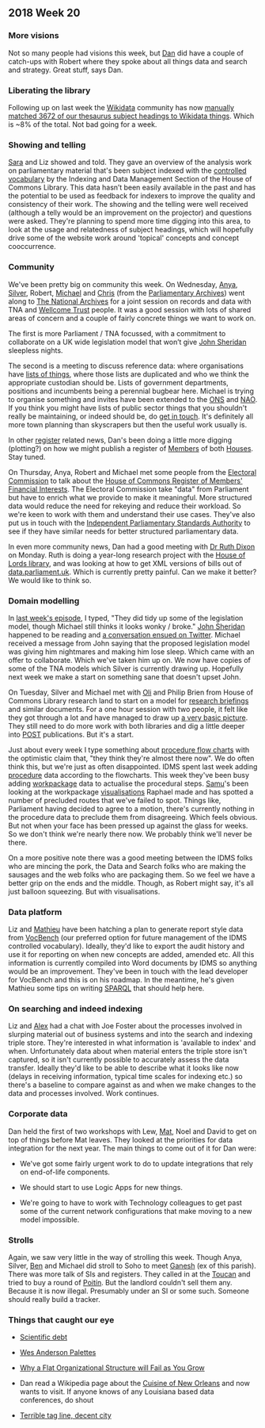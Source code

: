 ## 2018 Week 20

### More visions

Not so many people had visions this week, but [Dan](https://twitter.com/dasbarrett) did have a couple of catch-ups with Robert where they spoke about all things data and search and strategy. Great stuff, says Dan. 

### Liberating the library

Following up on last week the [Wikidata](https://www.wikidata.org/wiki/Wikidata:Main_Page) community has now [manually matched 3672 of our thesaurus subject headings to Wikidata things](https://tools.wmflabs.org/mix-n-match/?#/catalog/1229). Which is ~8% of the total. Not bad going for a week.

### Showing and telling

[Sara](https://twitter.com/sarafreis) and Liz showed and told. They gave an overview of the analysis work on parliamentary material that's been subject indexed with the [controlled vocabulary](http://www.data.parliament.uk/dataset/thesauri) by the Indexing and Data Management Section of the House of Commons Library. This data hasn’t been easily available in the past and has the potential to be used as feedback for indexers to improve the quality and consistency of their work. The showing and the telling were well received (although a telly would be an improvement on the projector) and questions were asked. They're planning to spend more time digging into this area, to look at the usage and relatedness of subject headings, which will hopefully drive some of the website work around 'topical' concepts and concept cooccurrence.

### Community

We've been pretty big on community this week. On Wednesday, [Anya](https://twitter.com/bitten_), [Silver](https://twitter.com/silveroliver), Robert, [Michael](https://twitter.com/fantasticlife) and [Chris](https://twitter.com/c_fryer) (from the [Parliamentary Archives](https://www.parliament.uk/archives)) went along to [The National Archives](http://www.nationalarchives.gov.uk/) for a joint session on records and data with TNA and [Wellcome Trust](https://wellcome.ac.uk/) people. It was a good session with lots of shared areas of concern and a couple of fairly concrete things we want to work on.

The first is more Parliament / TNA focussed, with a commitment to collaborate on a UK wide legislation model that won’t give [John Sheridan](https://twitter.com/johnlsheridan) sleepless nights.

The second is a meeting to discuss reference data: where organisations have [lists of things](https://github.com/ukparliament/ontologies/blob/master/list-of-lists.csv), where those lists are duplicated and who we think the appropriate custodian should be. Lists of government departments, positions and incumbents being a perennial bugbear here. Michael is trying to organise something and invites have been extended to the [ONS](https://www.ons.gov.uk/) and [NAO](https://www.nao.org.uk/). If you think you might have lists of public sector things that you shouldn't really be maintaining, or indeed should be, do [get in touch](mailto:smethurstm@parliament.uk). It's definitely all more town planning than skyscrapers but then the useful work usually is.

In other [register](https://www.registers.service.gov.uk/) related news, Dan's been doing a little more digging (plotting?) on how we might publish a register of [Members](http://beta.parliament.uk/people/members) of both [Houses](https://beta.parliament.uk/houses). Stay tuned.

On Thursday, Anya, Robert and Michael met some people from the [Electoral Commission](https://www.electoralcommission.org.uk/) to talk about the [House of Commons Register of Members' Financial Interests](https://www.parliament.uk/mps-lords-and-offices/standards-and-financial-interests/parliamentary-commissioner-for-standards/registers-of-interests/register-of-members-financial-interests/). The Electoral Commission take "data" from Parliament but have to enrich what we provide to make it meaningful. More structured data would reduce the need for rekeying and reduce their workload. So we're keen to work with them and understand their use cases. They've also put us in touch with the [Independent Parliamentary Standards Authority](http://www.theipsa.org.uk/) to see if they have similar needs for better structured parliamentary data.

In even more community news, Dan had a good meeting with [Dr Ruth Dixon](https://twitter.com/ruth_dixon) on Monday. Ruth is doing a year-long research project with the [House of Lords library](https://www.parliament.uk/business/lords/work-of-the-house-of-lords/lords-library/), and was looking at how to get XML versions of bills out of [data.parliament.uk](http://www.data.parliament.uk/). Which is currently pretty painful. Can we make it better? We would like to think so.

### Domain modelling

In [last week's episode](https://ukparliament.github.io/weeknotes.data-search/2018/19/), I typed, "They did tidy up some of the legislation model, though Michael still thinks it looks wonky / broke." [John Sheridan](https://twitter.com/johnlsheridan) happened to be reading and [a conversation ensued on Twitter](https://twitter.com/johnlsheridan/status/995231601301884930). Michael received a message from John saying that the proposed legislation model was giving him nightmares and making him lose sleep. Which came with an offer to collaborate. Which we've taken him up on. We now have copies of some of the TNA models which Silver is currently drawing up. Hopefully next week we make a start on something sane that doesn't upset John.

On Tuesday, Silver and Michael met with [Oli](https://twitter.com/olihawkins) and Philip Brien from House of Commons Library research land to start on a model for [research briefings](https://researchbriefings.parliament.uk/) and similar documents. For a one hour session with two people, it felt like they got through a lot and have managed to draw up [a very basic picture](https://github.com/ukparliament/ontologies/blob/master/document/document.png). They still need to do more work with both libraries and dig a little deeper into [POST](https://www.parliament.uk/post) publications. But it's a start.

Just about every week I type something about [procedure flow charts](https://ukparliament.github.io/ontologies/procedure/procedure-ontology.html#examples) with the optimistic claim that, "they think they're almost there now". We do often think this, but we're just as often disappointed. IDMS spent last week adding [procedure](https://ukparliament.github.io/ontologies/procedure/procedure-ontology.html#d4e238) data according to the flowcharts. This week they've been busy adding [workpackage](https://ukparliament.github.io/ontologies/procedure/procedure-ontology.html#d4e284) data to actualise the procedural steps. [Samu](https://twitter.com/langsamu)'s been looking at the workpackage [visualisations](https://procedures.azurewebsites.net/WorkPackages/72/graph) Raphael made and has spotted a number of precluded routes that we've failed to spot. Things like, Parliament having decided to agree to a motion, there's currently nothing in the procedure data to preclude them from disagreeing. Which feels obvious. But not when your face has been pressed up against the glass for weeks. So we don't think we're nearly there now. We probably think we'll never be there.

On a more positive note there was a good meeting between the IDMS folks who are mincing the pork, the Data and Search folks who are making the sausages and the web folks who are packaging them. So we feel we have a better grip on the ends and the middle. Though, as Robert might say, it's all just balloon squeezing. But with visualisations.

### Data platform

Liz and [Mathieu](https://twitter.com/cognithive) have been hatching a plan to generate report style data from [VocBench](http://vocbench.uniroma2.it/) (our preferred option for future management of the IDMS controlled vocabulary). Ideally, they'd like to export the audit history and use it for reporting on when new concepts are added, amended etc. All this information is currently compiled into Word documents by IDMS so anything would be an improvement. They've been in touch with the lead developer for VocBench and this is on his roadmap. In the meantime, he's given Mathieu some tips on writing [SPARQL](https://en.wikipedia.org/wiki/SPARQL) that should help here.


### On searching and indeed indexing

Liz and [Alex](https://twitter.com/alexedwardh) had a chat with Joe Foster about the processes involved in slurping material out of business systems and into the search and indexing triple store. They're interested in what information is 'available to index' and when. Unfortunately data about when material enters the triple store isn't captured, so it isn't currently possible to accurately assess the data transfer. Ideally they'd like to be able to describe what it looks like now (delays in receiving information, typical time scales for indexing etc.) so there's a baseline to compare against as and when we make changes to the data and processes involved. Work continues.

### Corporate data

Dan held the first of two workshops with Lew, [Mat](https://twitter.com/matiasgermanico), Noel and David to get on top of things before Mat leaves. They looked at the priorities for data integration for the next year. The main things to come out of it for Dan were:

* We've got some fairly urgent work to do to update integrations that rely on end-of-life components.

* We should start to use Logic Apps for new things.

* We're going to have to work with Technology colleagues to get past some of the current network configurations that make moving to a new model impossible.

### Strolls

Again, we saw very little in the way of strolling this week. Though Anya, Silver, [Ben](https://twitter.com/benwoodhams) and Michael did stroll to Soho to meet [Ganesh](http://twitter.com/gansenthi) (ex of this parish). There was more talk of SIs and registers. They called in at the [Toucan](https://www.tripadvisor.co.uk/Restaurant_Review-g186338-d720848-Reviews-Toucan-London_England.html) and tried to buy a round of [Poitín](https://en.wikipedia.org/wiki/Poit%C3%ADn). But the landlord couldn't sell them any. Because it is now illegal. Presumably under an SI or some such. Someone should really build a tracker.

### Things that caught our eye

* [Scientific debt](http://varianceexplained.org/r/scientific-debt/)

* [Wes Anderson Palettes](https://wesandersonpalettes.tumblr.com/post/109980167015/peter-fuck-the-itinerary)

* [Why a Flat Organizational Structure will Fail as You Grow](https://getlighthouse.com/blog/flat-organizational-structure-fails/)

* Dan read a Wikipedia page about the [Cuisine of New Orleans](https://en.wikipedia.org/wiki/Cuisine_of_New_Orleans) and now wants to visit. If anyone knows of any Louisiana based data conferences, do shout

* [Terrible tag line, decent city](https://tc18.tableau.com/)